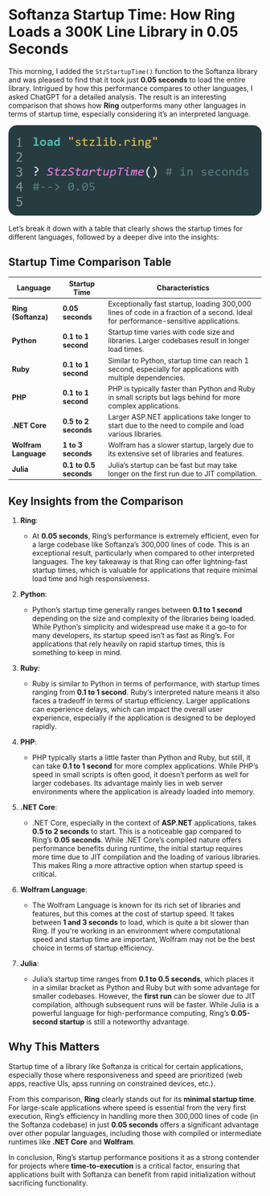 # Softanza Startup Time: How Ring Loads a 300K Line Library in 0.05 Seconds

This morning, I added the `StzStartupTime()` function to the Softanza library and was pleased to find that it took just **0.05 seconds** to load the entire library. Intrigued by how this performance compares to other languages, I asked ChatGPT for a detailed analysis. The result is an interesting comparison that shows how **Ring** outperforms many other languages in terms of startup time, especially considering it’s an interpreted language.

![Softanza startup time (more then 300K LOC)](../images/stz-startup-time.png)


Let’s break it down with a table that clearly shows the startup times for different languages, followed by a deeper dive into the insights:

## Startup Time Comparison Table

| **Language**           | **Startup Time**                | **Characteristics**                                                                                               |
|------------------------|---------------------------------|--------------------------------------------------------------------------------------------------------------------|
| **Ring (Softanza)**     | **0.05 seconds**                | Exceptionally fast startup, loading 300,000 lines of code in a fraction of a second. Ideal for performance-sensitive applications. |
| **Python**              | **0.1 to 1 second**             | Startup time varies with code size and libraries. Larger codebases result in longer load times.                   |
| **Ruby**                | **0.1 to 1 second**             | Similar to Python, startup time can reach 1 second, especially for applications with multiple dependencies.        |
| **PHP**                 | **0.1 to 1 second**             | PHP is typically faster than Python and Ruby in small scripts but lags behind for more complex applications.       |
| **.NET Core**           | **0.5 to 2 seconds**            | Larger ASP.NET applications take longer to start due to the need to compile and load various libraries.            |
| **Wolfram Language**    | **1 to 3 seconds**              | Wolfram has a slower startup, largely due to its extensive set of libraries and features.                          |
| **Julia**               | **0.1 to 0.5 seconds**          | Julia’s startup can be fast but may take longer on the first run due to JIT compilation.                          |

## Key Insights from the Comparison

1. **Ring**: 
   - At **0.05 seconds**, Ring’s performance is extremely efficient, even for a large codebase like Softanza’s 300,000 lines of code. This is an exceptional result, particularly when compared to other interpreted languages. The key takeaway is that Ring can offer lightning-fast startup times, which is valuable for applications that require minimal load time and high responsiveness.

2. **Python**: 
   - Python’s startup time generally ranges between **0.1 to 1 second** depending on the size and complexity of the libraries being loaded. While Python’s simplicity and widespread use make it a go-to for many developers, its startup speed isn’t as fast as Ring’s. For applications that rely heavily on rapid startup times, this is something to keep in mind.

3. **Ruby**:
   - Ruby is similar to Python in terms of performance, with startup times ranging from **0.1 to 1 second**. Ruby’s interpreted nature means it also faces a tradeoff in terms of startup efficiency. Larger applications can experience delays, which can impact the overall user experience, especially if the application is designed to be deployed rapidly.

4. **PHP**: 
   - PHP typically starts a little faster than Python and Ruby, but still, it can take **0.1 to 1 second** for more complex applications. While PHP’s speed in small scripts is often good, it doesn’t perform as well for larger codebases. Its advantage mainly lies in web server environments where the application is already loaded into memory.

5. **.NET Core**: 
   - .NET Core, especially in the context of **ASP.NET** applications, takes **0.5 to 2 seconds** to start. This is a noticeable gap compared to Ring’s **0.05 seconds**. While .NET Core’s compiled nature offers performance benefits during runtime, the initial startup requires more time due to JIT compilation and the loading of various libraries. This makes Ring a more attractive option when startup speed is critical.

6. **Wolfram Language**: 
   - The Wolfram Language is known for its rich set of libraries and features, but this comes at the cost of startup speed. It takes between **1 and 3 seconds** to load, which is quite a bit slower than Ring. If you're working in an environment where computational speed and startup time are important, Wolfram may not be the best choice in terms of startup efficiency.

7. **Julia**: 
   - Julia’s startup time ranges from **0.1 to 0.5 seconds**, which places it in a similar bracket as Python and Ruby but with some advantage for smaller codebases. However, the **first run** can be slower due to JIT compilation, although subsequent runs will be faster. While Julia is a powerful language for high-performance computing, Ring’s **0.05-second startup** is still a noteworthy advantage.

## Why This Matters

Startup time of a library like Softanza is critical for certain applications, especially those where responsiveness and speed are prioritized (web apps, reactive UIs, apss running on constrained devices, etc.).

From this comparison, **Ring** clearly stands out for its **minimal startup time**. For large-scale applications where speed is essential from the very first execution, Ring’s efficiency in handling more then 300,000 lines of code (in the Softanza codebase) in just **0.05 seconds** offers a significant advantage over other popular languages, including those with compiled or intermediate runtimes like **.NET Core** and **Wolfram**.

In conclusion, Ring’s startup performance positions it as a strong contender for projects where **time-to-execution** is a critical factor, ensuring that applications built with Softanza can benefit from rapid initialization without sacrificing functionality.